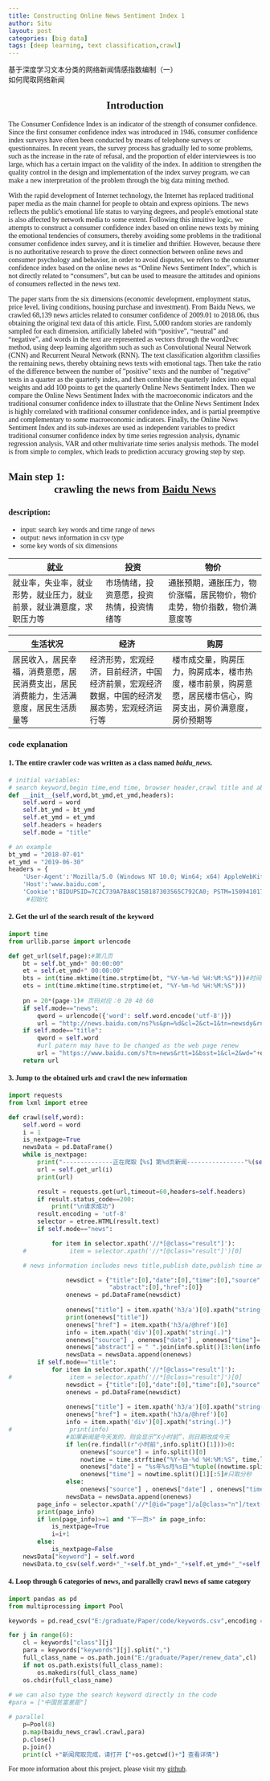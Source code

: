 ```yaml
---
title: Constructing Online News Sentiment Index 1
author: Situ
layout: post
categories: [big data]
tags: [deep learning, text classification,crawl]
---
```



<font face="仿宋" >基于深度学习文本分类的网络新闻情感指数编制（一）<br>如何爬取网络新闻</font>
<style>
    body {font-family: "华文中宋"}
</style>

<script src="https://cdn.jsdelivr.net/gh/google/code-prettify@master/loader/run_prettify.js"></script>

## <center>Introduction</center>
The Consumer Confidence Index is an indicator of the strength of consumer confidence. Since the first consumer confidence index was introduced in 1946, consumer confidence index surveys have often been conducted by means of telephone surveys or questionnaires. In recent years, the survey process has gradually led to some problems, such as the increase in the rate of refusal, and the proportion of elder interviewees is too large, which has a certain impact on the validity of the index. In addition to strengthen the quality control in the design and implementation of the index survey program, we can make a new interpretation of the problem through the big data mining method.

With the rapid development of Internet technology, the Internet has replaced traditional paper media as the main channel for people to obtain and express opinions. The news reflects the public's emotional life status to varying degrees, and people's emotional state is also affected by network media to some extent. Following this intuitive logic, we attempts to construct a consumer confidence index based on online news texts by mining the emotional tendencies of consumers, thereby avoiding some problems in the traditional consumer confidence index survey, and it is timelier and thriftier. However, because there is no authoritative research to prove the direct connection between online news and consumer psychology and behavior, in order to avoid disputes, we refers to the consumer confidence index based on the online news as “Online News Sentiment Index”, which is not directly related to “consumers”, but can be used to measure the attitudes and opinions of consumers reflected in the news text.

The paper starts from the six dimensions (economic development, employment status, price level, living conditions, housing purchase and investment). From Baidu News, we crawled 68,139 news articles related to consumer confidence of 2009.01 to 2018.06, thus obtaining the original text data of this article. First, 5,000 random stories are randomly sampled for each dimension, artificially labeled with “positive”, “neutral” and “negative”, and words in the text are represented as vectors through the word2vec method, using deep learning algorithm such as such as Convolutional Neural Network (CNN) and Recurrent Neural Network (RNN). The text classification algorithm classifies the remaining news, thereby obtaining news texts with emotional tags. Then take the ratio of the difference between the number of "positive" texts and the number of "negative" texts in a quarter as the quarterly index, and then combine the quarterly index into equal weights and add 100 points to get the quarterly Online News Sentiment Index. Then we compare the Online News Sentiment Index with the macroeconomic indicators and the traditional consumer confidence index to illustrate that the Online News Sentiment Index is highly correlated with traditional consumer confidence index, and is partial preemptive and complementary to some macroeconomic indicators. Finally, the Online News Sentiment Index and its sub-indexes are used as independent variables to predict traditional consumer confidence index by time series regression analysis, dynamic regression analysis, VAR and other multivariate time series analysis methods. The model is from simple to complex, which leads to prediction accuracy growing step by step.

## Main step 1:<center>crawling the news from <a href="news.baidu.com">Baidu News</a> </center>

### description:
- input: search key words and time range of news
- output: news information in csv type 
- some key words of six dimensions

 |就业	|投资	|物价	|
 | ------ | ------ | ------ |
 |就业率，失业率，就业形势，就业压力，就业前景，就业满意度，求职压力等 	|市场情绪，投资意愿，投资热情，投资情绪等 |通胀预期，通胀压力，物价涨幅，居民物价，物价走势，物价指数，物价满意度等|

 |生活状况	|经济	|购房|
 | ------ | ------ | ------ |
 |居民收入，居民幸福，消费意愿，居民消费支出，居民消费能力，生活满意度，居民生活质量等 |经济形势，宏观经济，目前经济，中国经济前景，宏观经济数据，中国的经济发展态势，宏观经济运行等|楼市成交量，购房压力，购房成本，楼市热度，楼市前景，购房意愿，居民楼市信心，购房支出，房价满意度，房价预期等|

### code explanation

#### 1. The entire crawler code was written as a class named <i>baidu_news</i>.

```python
# initial variables: 
# search keyword,begin time,end time, browser header,crawl title and abstract of news or only title
def __init__(self,word,bt_ymd,et_ymd,headers):
    self.word = word
    self.bt_ymd = bt_ymd
    self.et_ymd = et_ymd
    self.headers = headers
    self.mode = "title"
 ```


```python
# an example 
bt_ymd = "2018-07-01"
et_ymd = "2019-06-30"
headers = {
    'User-Agent':'Mozilla/5.0 (Windows NT 10.0; Win64; x64) AppleWebKit/537.36 (KHTML, like Gecko) Chrome/75.0.3770.100 Safari/537.36',
    'Host':'www.baidu.com',
    'Cookie':'BIDUPSID=7C2C739A7BA8C15B187303565C792CA0; PSTM=1509410172; BD_UPN=12314753; BAIDUID=70698648FD1C0D4909420893B868092B:FG=1; MCITY=-%3A; BDORZ=B490B5EBF6F3CD402E515D22BCDA1598; BDUSS=N5eGZLbWZ5eWNuSTc5TUpobUIxWXU3ZmpoQklSUGJNZ1R5cnIwLTd6LWdBRVJkRVFBQUFBJCQAAAAAAAAAAAEAAAA1izQO0sDIu9DS0MQAAAAAAAAAAAAAAAAAAAAAAAAAAAAAAAAAAAAAAAAAAAAAAAAAAAAAAAAAAAAAAAAAAAAAAAAAAKBzHF2gcxxdZ1; pgv_pvi=166330368; ___wk_scode_token=Ct4MH%2FuNEgumb9NGCk8o1Aj%2BjCUcLU2ClmExi0Qz51M%3D; BD_CK_SAM=1; PSINO=7; BDRCVFR[PaHiFN6tims]=9xWipS8B-FspA7EnHc1QhPEUf; BDRCVFR[C0p6oIjvx-c]=mk3SLVN4HKm; BD_HOME=1; BDRCVFR[feWj1Vr5u3D]=I67x6TjHwwYf0; delPer=0; H_PS_PSSID=; sug=3; sugstore=1; ORIGIN=2; bdime=0; H_PS_645EC=f263%2FGdJfRrManRLCydAHWcUoMS0z2QF37c4uymvBok2x75KBHmMBsxhzWSqrwKXegg9lBNs; BDSVRTM=104'}
     #初始化
```

#### 2. Get the url of the search result of the keyword

```python
import time
from urllib.parse import urlencode

def get_url(self,page):#第几页
    bt = self.bt_ymd+" 00:00:00"
    et = self.et_ymd+" 00:00:00"
    bts = int(time.mktime(time.strptime(bt, "%Y-%m-%d %H:%M:%S")))#时间戳
    ets = int(time.mktime(time.strptime(et, "%Y-%m-%d %H:%M:%S")))
    
    pn = 20*(page-1)# 页码对应：0 20 40 60
    if self.mode=="news":
        qword = urlencode({'word': self.word.encode('utf-8')})
        url = "http://news.baidu.com/ns?%s&pn=%d&cl=2&ct=1&tn=newsdy&rn=20&ie=utf-8&bt=%d&et=%d"%(qword,pn,bts,ets)
    if self.mode=="title": 
        qword = self.word
        #url patern may have to be changed as the web page renew
        url = "https://www.baidu.com/s?tn=news&rtt=1&bsst=1&cl=2&wd="+qword+"&medium=1&gpc=stf%3D"+str(bts)+"%2C"+str(ets)+"%7Cstftype%3D2&pn="+str(pn)
    return url
```


#### 3. Jump to the obtained urls and crawl the new information
```python
import requests
from lxml import etree

def crawl(self,word):
    self.word = word
    i = 1
    is_nextpage=True
    newsData = pd.DataFrame()
    while is_nextpage:
        print("--------------正在爬取【%s】第%d页新闻----------------"%(self.word,i))
        url = self.get_url(i)
        print(url)

        result = requests.get(url,timeout=60,headers=self.headers)
        if result.status_code==200:
            print("\n请求成功")
        result.encoding = 'utf-8'
        selector = etree.HTML(result.text)  
        if self.mode=="news":

            for item in selector.xpath('//*[@class="result"]'):
    #            item = selector.xpath('//*[@class="result"]')[0]

    # news information includes news title,publish date,publish time and original web page 

                newsdict = {"title":[0],"date":[0],"time":[0],"source":[0],
                            "abstract":[0],"href":[0]}
                onenews = pd.DataFrame(newsdict)
                
                onenews["title"] = item.xpath('h3/a')[0].xpath("string(.)").strip()
                print(onenews["title"])
                onenews["href"] = item.xpath('h3/a/@href')[0]
                info = item.xpath('div')[0].xpath("string(.)")
                onenews["source"] , onenews["date"] , onenews["time"]= info.split()[:3]
                onenews["abstract"] = " ".join(info.split()[3:len(info.split())-1])
                newsData = newsData.append(onenews)
        if self.mode=="title":
            for item in selector.xpath('//*[@class="result"]'):
#                item = selector.xpath('//*[@class="result"]')[0]
                newsdict = {"title":[0],"date":[0],"time":[0],"source":[0],"href":[0]}
                onenews = pd.DataFrame(newsdict)
                
                onenews["title"] = item.xpath('h3/a')[0].xpath("string(.)").strip()
                onenews["href"] = item.xpath('h3/a/@href')[0]
                info = item.xpath('div')[0].xpath("string(.)")
#                print(info)
                #如果新闻是今天发的，则会显示“X小时前”，则日期改成今天
                if len(re.findall(r"小时前",info.split()[1]))>0:
                    onenews["source"] = info.split()[0]
                    nowtime = time.strftime("%Y-%m-%d %H:%M:%S", time.localtime())
                    onenews["date"] = "%s年%s月%s日"%tuple((nowtime.split()[0].split("-")))
                    onenews["time"] = nowtime.split()[1][:5]#只取分秒            
                else:
                    onenews["source"] , onenews["date"] , onenews["time"]= info.split()[:3]
                newsData = newsData.append(onenews)
        page_info = selector.xpath('//*[@id="page"]/a[@class="n"]/text()')
        print(page_info)
        if len(page_info)>=1 and "下一页>" in page_info:
            is_nextpage=True
            i=i+1
        else:
            is_nextpage=False
    newsData["keyword"] = self.word
    newsData.to_csv(self.word+"_"+self.bt_ymd+"_"+self.et_ymd+"_"+self.mode+".csv",index = False,encoding = "gb18030")

```

#### 4. Loop through 6 categories of news, and parallelly crawl news of same category

```python
import pandas as pd
from multiprocessing import Pool 

keywords = pd.read_csv("E:/graduate/Paper/code/keywords.csv",encoding = "gbk") 

for j in range(6):
    cl = keywords["class"][j]
    para = keywords["keywords"][j].split(",")
    full_class_name = os.path.join("E:/graduate/Paper/renew_data",cl)
    if not os.path.exists(full_class_name):
        os.makedirs(full_class_name) 
    os.chdir(full_class_name)
    
# we can also type the search keyword directly in the code
#para = ["中国贫富差距"]

# parallel        
    p=Pool(8)
    p.map(baidu_news_crawl.crawl,para)      
    p.close()
    p.join()
    print(cl +"新闻爬取完成，请打开【"+os.getcwd()+"】查看详情")

```
For more information about this project, please visit my [github](https://github.com/Snowing-ST/Construction-and-Application-of-Online-News-Sentiment-Index).


